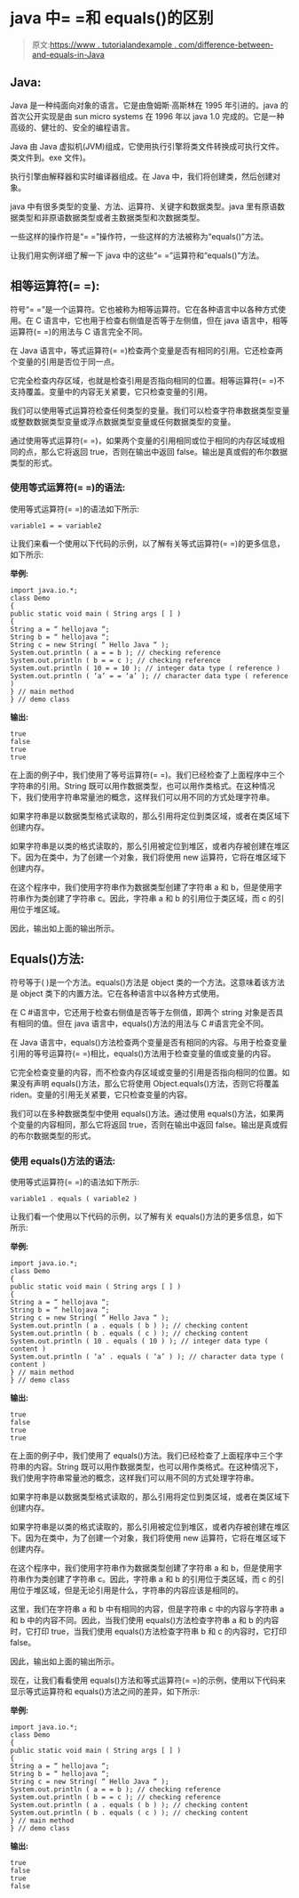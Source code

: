 # java 中= =和 equals()的区别

> 原文:[https://www . tutorialandexample . com/difference-between-and-equals-in-Java](https://www.tutorialandexample.com/difference-between-and-equals-in-java)

## Java:

Java 是一种纯面向对象的语言。它是由詹姆斯·高斯林在 1995 年引进的。java 的首次公开实现是由 sun micro systems 在 1996 年以 java 1.0 完成的。它是一种高级的、健壮的、安全的编程语言。

Java 由 Java 虚拟机(JVM)组成，它使用执行引擎将类文件转换成可执行文件。类文件到。exe 文件)。

执行引擎由解释器和实时编译器组成。在 Java 中，我们将创建类，然后创建对象。

java 中有很多类型的变量、方法、运算符、关键字和数据类型。java 里有原语数据类型和非原语数据类型或者主数据类型和次数据类型。

一些这样的操作符是“= =”操作符，一些这样的方法被称为“equals()”方法。

让我们用实例详细了解一下 java 中的这些“= =”运算符和“equals()”方法。

## 相等运算符(= =):

符号“= =”是一个运算符。它也被称为相等运算符。它在各种语言中以各种方式使用。在 C 语言中，它也用于检查右侧值是否等于左侧值，但在 java 语言中，相等运算符(= =)的用法与 C 语言完全不同。

在 Java 语言中，等式运算符(= =)检查两个变量是否有相同的引用。它还检查两个变量的引用是否位于同一点。

它完全检查内存区域，也就是检查引用是否指向相同的位置。相等运算符(= =)不支持覆盖。变量中的内容无关紧要，它只检查变量的引用。

我们可以使用等式运算符检查任何类型的变量。我们可以检查字符串数据类型变量或整数数据类型变量或浮点数据类型变量或任何数据类型的变量。

通过使用等式运算符(= =)，如果两个变量的引用相同或位于相同的内存区域或相同的点，那么它将返回 true，否则在输出中返回 false。输出是真或假的布尔数据类型的形式。

### 使用等式运算符(= =)的语法:

使用等式运算符(= =)的语法如下所示:

```
variable1 = = variable2
```

让我们来看一个使用以下代码的示例，以了解有关等式运算符(= =)的更多信息，如下所示:

**举例:**

```
import java.io.*;
class Demo
{
public static void main ( String args [ ] )
{
String a = “ hellojava “;
String b = “ hellojava “;
String c = new String( “ Hello Java “ );
System.out.println ( a = = b ); // checking reference
System.out.println ( b = = c ); // checking reference
System.out.println ( 10 = = 10 ); // integer data type ( reference )
System.out.println ( ‘a’ = = ‘a’ ); // character data type ( reference )
} // main method
} // demo class 
```

**输出:**

```
true
false
true
true
```

在上面的例子中，我们使用了等号运算符(= =)。我们已经检查了上面程序中三个字符串的引用。String 既可以用作数据类型，也可以用作类格式。在这种情况下，我们使用字符串常量池的概念，这样我们可以用不同的方式处理字符串。

如果字符串是以数据类型格式读取的，那么引用将定位到类区域，或者在类区域下创建内存。

如果字符串是以类的格式读取的，那么引用被定位到堆区，或者内存被创建在堆区下。因为在类中，为了创建一个对象，我们将使用 new 运算符，它将在堆区域下创建内存。

在这个程序中，我们使用字符串作为数据类型创建了字符串 a 和 b，但是使用字符串作为类创建了字符串 c。因此，字符串 a 和 b 的引用位于类区域，而 c 的引用位于堆区域。

因此，输出如上面的输出所示。

## Equals()方法:

符号等于( )是一个方法。equals()方法是 object 类的一个方法。这意味着该方法是 object 类下的内置方法。它在各种语言中以各种方式使用。

在 C #语言中，它还用于检查右侧值是否等于左侧值，即两个 string 对象是否具有相同的值。但在 java 语言中，equals()方法的用法与 C #语言完全不同。

在 Java 语言中，equals()方法检查两个变量是否有相同的内容。与用于检查变量引用的等号运算符(= =)相比，equals()方法用于检查变量的值或变量的内容。

它完全检查变量的内容，而不检查内存区域或变量的引用是否指向相同的位置。如果没有声明 equals()方法，那么它将使用 Object.equals()方法，否则它将覆盖 riden。变量的引用无关紧要，它只检查变量的内容。

我们可以在多种数据类型中使用 equals()方法。通过使用 equals()方法，如果两个变量的内容相同，那么它将返回 true，否则在输出中返回 false。输出是真或假的布尔数据类型的形式。

### 使用 equals()方法的语法:

使用等式运算符(= =)的语法如下所示:

```
variable1 . equals ( variable2 )
```

让我们看一个使用以下代码的示例，以了解有关 equals()方法的更多信息，如下所示:

**举例:**

```
import java.io.*;
class Demo
{
public static void main ( String args [ ] )
{
String a = “ hellojava “;
String b = “ hellojava “;
String c = new String( “ Hello Java “ );
System.out.println ( a . equals ( b ) ); // checking content
System.out.println ( b . equals ( c ) ); // checking content
System.out.println ( 10 . equals ( 10 ) ); // integer data type ( content )
System.out.println ( ‘a’ . equals ( ‘a’ ) ); // character data type ( content )
} // main method
} // demo class
```

**输出:**

```
true
false
true
true
```

在上面的例子中，我们使用了 equals()方法。我们已经检查了上面程序中三个字符串的内容。String 既可以用作数据类型，也可以用作类格式。在这种情况下，我们使用字符串常量池的概念，这样我们可以用不同的方式处理字符串。

如果字符串是以数据类型格式读取的，那么引用将定位到类区域，或者在类区域下创建内存。

如果字符串是以类的格式读取的，那么引用被定位到堆区，或者内存被创建在堆区下。因为在类中，为了创建一个对象，我们将使用 new 运算符，它将在堆区域下创建内存。

在这个程序中，我们使用字符串作为数据类型创建了字符串 a 和 b，但是使用字符串作为类创建了字符串 c。因此，字符串 a 和 b 的引用位于类区域，而 c 的引用位于堆区域，但是无论引用是什么，字符串的内容应该是相同的。

这里，我们在字符串 a 和 b 中有相同的内容，但是字符串 c 中的内容与字符串 a 和 b 中的内容不同。因此，当我们使用 equals()方法检查字符串 a 和 b 的内容时，它打印 true，当我们使用 equals()方法检查字符串 b 和 c 的内容时，它打印 false。

因此，输出如上面的输出所示。

现在，让我们看看使用 equals()方法和等式运算符(= =)的示例，使用以下代码来显示等式运算符和 equals()方法之间的差异，如下所示:

**举例:**

```
import java.io.*;
class Demo
{
public static void main ( String args [ ] )
{
String a = “ hellojava “;
String b = “ hellojava “;
String c = new String( “ Hello Java “ );
System.out.println ( a = = b ); // checking reference
System.out.println ( b = = c ); // checking reference
System.out.println ( a . equals ( b ) ); // checking content
System.out.println ( b . equals ( c ) ); // checking content
} // main method
} // demo class
```

**输出:**

```
true
false
true
false 
```